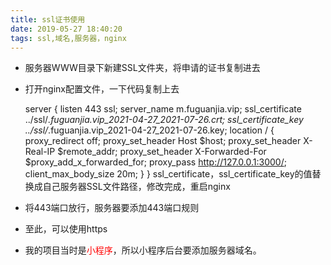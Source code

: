 ```yaml
---
title: ssl证书使用
date: 2019-05-27 18:40:20
tags: ssl,域名,服务器，nginx
---
```


+ 服务器WWW目录下新建SSL文件夹，将申请的证书复制进去
+ 打开nginx配置文件，一下代码复制上去

	server {
	    listen 443 ssl;
	    server_name m.fuguanjia.vip;
	    ssl_certificate ../ssl/_.fuguanjia.vip_2021-04-27_2021-07-26.crt;
	    ssl_certificate_key ../ssl/_.fuguanjia.vip_2021-04-27_2021-07-26.key;
	    location / {
	        proxy_redirect off;
	        proxy_set_header Host $host;
	        proxy_set_header X-Real-IP $remote_addr;
	        proxy_set_header X-Forwarded-For $proxy_add_x_forwarded_for;
	        proxy_pass http://127.0.0.1:3000/;
	        client_max_body_size 20m;
	    }
	}
ssl_certificate，ssl_certificate_key的值替换成自己服务器SSL文件路径，修改完成，重启nginx

+ 将443端口放行，服务器要添加443端口规则
+ 至此，可以使用https
+ 我的项目当时是<font color=red>小程序</font>，所以小程序后台要添加服务器域名。

